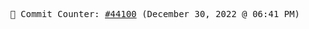 <p align="center">
    <samp>
        📮 Commit Counter: <a href="https://github.com/Javascript-void0/Javascript-void0/commits/main">#44100</a> (December 30, 2022 @ 06:41 PM)
    </samp>
</p>